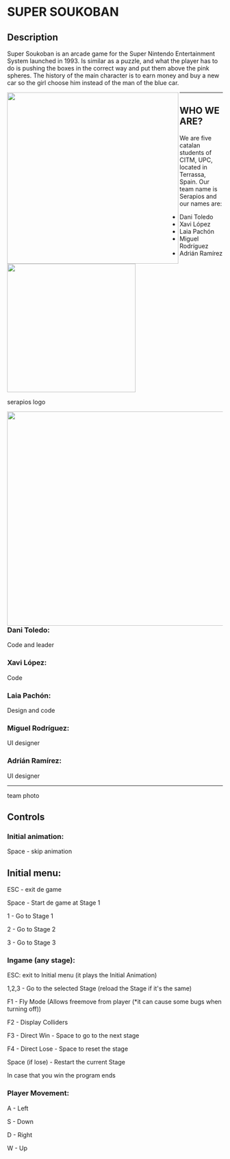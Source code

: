 # SUPER SOUKOBAN

## Description
 Super Soukoban is an arcade game for the Super Nintendo Entertainment System launched in 1993. Is similar as a puzzle, and what the player has to do is pushing the boxes in the correct way and put them above the pink spheres. The history of the main character is to earn money and buy a new car so the girl choose him instead of the man of the blue car.
 
 <img align="left" width="400" height="400" src="http://www.emulanium.com/images/snes/Super%20Soukoban.png">
 
 ***
 
 ## WHO WE ARE?
 We are five catalan students of CITM, UPC, located in Terrassa, Spain. Our team name is Serapios and our names are:
 - Dani Toledo
 - Xavi López
 - Laia Pachón
 - Miguel Rodríguez
 - Adrián Ramírez

<img width="300" height="300" src="https://cdn.discordapp.com/attachments/818140279147724820/835096871692533771/serapios_logo.png">

serapios logo


<img align="left" width="700" height="500" src="https://cdn.discordapp.com/attachments/818140279147724820/848592806691471360/IMG-20210527-WA0023_1.jpg">



### Dani Toledo:
 Code and leader
### Xavi López:
 Code
### Laia Pachón:
 Design and code
### Miguel Rodríguez:
 UI designer
### Adrián Ramírez:
 UI designer
***

 team photo
 
## Controls
### Initial animation:

Space - skip animation

## Initial menu:

ESC - exit de game

Space - Start de game at Stage 1

1 - Go to Stage 1

2 - Go to Stage 2

3 - Go to Stage 3

### Ingame (any stage):

ESC: exit to Initial menu (it plays the Initial Animation)

1,2,3 - Go to the selected Stage (reload the Stage if it's the same)

F1 - Fly Mode (Allows freemove from player (*it can cause some bugs when turning off))

F2 - Display Colliders

F3 - Direct Win - Space to go to the next stage

F4 - Direct Lose - Space to reset the stage

Space (if lose) - Restart the current Stage

In case that you win the program ends

### Player Movement:

A - Left

S - Down

D - Right

W - Up
